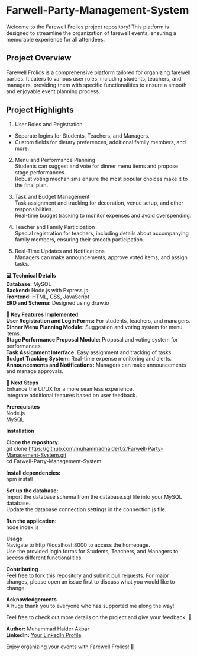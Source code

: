 # Farwell-Party-Management-System

Welcome to the Farewell Frolics project repository! This platform is designed to streamline the organization of farewell events, ensuring a memorable experience for all attendees. <br>

## Project Overview
Farewell Frolics is a comprehensive platform tailored for organizing farewell parties. It caters to various user roles, including students, teachers, and managers, providing them with specific functionalities to ensure a smooth and enjoyable event planning process. <br>

## Project Highlights
1. User Roles and Registration
  - Separate logins for Students, Teachers, and Managers.
  - Custom fields for dietary preferences, additional family members, and more.

2. Menu and Performance Planning <br>
Students can suggest and vote for dinner menu items and propose stage performances. <br>
Robust voting mechanisms ensure the most popular choices make it to the final plan. <br>

3. Task and Budget Management <br>
Task assignment and tracking for decoration, venue setup, and other responsibilities. <br>
Real-time budget tracking to monitor expenses and avoid overspending. <br>

4. Teacher and Family Participation <br>
Special registration for teachers, including details about accompanying family members, ensuring their smooth participation. <br>

5. Real-Time Updates and Notifications <br>
Managers can make announcements, approve voted items, and assign tasks. <br>

**💻 Technical Details** <br>
**Database:** MySQL <br>
**Backend:** Node.js with Express.js <br>
**Frontend:** HTML, CSS, JavaScript <br>
**ERD and Schema:** Designed using draw.io <br>

**🔧 Key Features Implemented** <br>
**User Registration and Login Forms:** For students, teachers, and managers. <br>
**Dinner Menu Planning Module:** Suggestion and voting system for menu items. <br>
**Stage Performance Proposal Module:** Proposal and voting system for performances. <br>
**Task Assignment Interface:** Easy assignment and tracking of tasks. <br>
**Budget Tracking System:** Real-time expense monitoring and alerts. <br>
**Announcements and Notifications:** Managers can make announcements and manage approvals. <br>

**🎯 Next Steps** <br>
Enhance the UI/UX for a more seamless experience. <br>
Integrate additional features based on user feedback. <br>

**Prerequisites** <br>
Node.js <br>
MySQL <br>

**Installation** <br>

**Clone the repository:** <br>
git clone https://github.com/muhammadhaider02/Farwell-Party-Management-System.git <br>
cd Farwell-Party-Management-System <br>

**Install dependencies:** <br>
npm install <br>

**Set up the database:** <br>
Import the database schema from the database.sql file into your MySQL database. <br>
Update the database connection settings in the connection.js file. <br>

**Run the application:** <br>
node index.js <br>

**Usage** <br>
Navigate to http://localhost:8000 to access the homepage. <br>
Use the provided login forms for Students, Teachers, and Managers to access different functionalities. <br>

**Contributing** <br>
Feel free to fork this repository and submit pull requests. For major changes, please open an issue first to discuss what you would like to change. <br>

**Acknowledgements** <br>
A huge thank you to everyone who has supported me along the way! <br>

Feel free to check out more details on the project and give your feedback. 🙌 <br>

**Author:** Muhammad Haider Akbar <br>
**LinkedIn:** [Your LinkedIn Profile](https://www.linkedin.com/in/muhammadhaider02/)

Enjoy organizing your events with Farewell Frolics! 🎉
